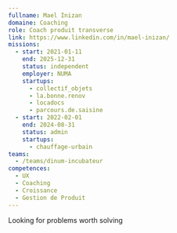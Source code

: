 ```yaml
---
fullname: Mael Inizan
domaine: Coaching
role: Coach produit transverse
link: https://www.linkedin.com/in/mael-inizan/
missions:
  - start: 2021-01-11
    end: 2025-12-31
    status: independent
    employer: NUMA
    startups:
      - collectif_objets
      - la.bonne.renov
      - locadocs
      - parcours.de.saisine
  - start: 2022-02-01
    end: 2024-08-31
    status: admin
    startups:
      - chauffage-urbain
teams:
  - /teams/dinum-incubateur
competences:
  - UX
  - Coaching
  - Croissance
  - Gestion de Produit
---
```

Looking for problems worth solving